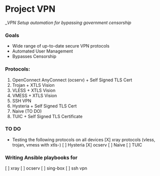 # Project VPN
__VPN Setup automation for bypassing government censorship_

### Goals
- Wide range of up-to-date secure VPN protocols
- Automated User Management
- Bypasses Censorship

### Protocols:
1. OpenConnect AnyConnect (ocserv) + Self Signed TLS Cert
2. Trojan + XTLS Vision
3. VLESS + XTLS Vision
4. VMESS + XTLS Vision
5. SSH VPN
6. Hysteria + Self Signed TLS Cert
7. Naive (TO DO) 
8. TUIC + Self Signed TLS Certificate

### TO DO
- Testing the following protocols on all devices
[X] xray protocols (vless, trojan, vmess with xtls-)
[ ] Hysteria
[X] ocserv 
[ ] Naive
[ ] TUIC

### Writing Ansible playbooks for
[ ] xray
[ ] ocserv
[ ] sing-box
[ ] ssh vpn

